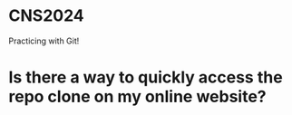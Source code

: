 # CNS2024
Practicing with Git!







# Is there a way to quickly access the repo clone on my online website?
